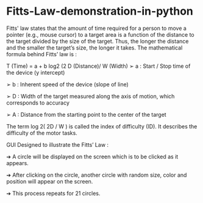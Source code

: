 # Fitts-Law-demonstration-in-python
Fitts' law states that the amount of time required for a person to move a pointer (e.g., mouse
cursor) to a target area is a function of the distance to the target divided by the size of the target.
Thus, the longer the distance and the smaller the target’s size, the longer it takes.
The mathematical formula behind Fitts’ law is :
                              
T (Time) = a + b log2 (2 D (Distance)/ W (Width)
➢ a : Start / Stop time of the device (y intercept)

➢ b : Inherent speed of the device (slope of line)

➢ D : Width of the target measured along the axis of motion, which corresponds to accuracy

➢ A : Distance from the starting point to the center of the target

The term log 2( 2D / W ) is called the index of difficulty (ID). It describes the difficulty of the
motor tasks.
                                                
GUI Designed to illustrate the Fitts’ Law :

➔ A circle will be displayed on the screen which is to be clicked as it appears.
  
➔ After clicking on the circle, another circle with random size, color and position will appear on the screen.

➔ This process repeats for 21 circles.
